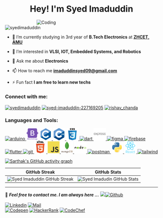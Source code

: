 <!-- [![MasterHead](https://media-exp1.licdn.com/dms/image/C4D16AQEnpyLF9c_9tA/profile-displaybackgroundimage-shrink_200_800/0/1658758909520?e=1666224000&v=beta&t=5bYbuYguhKBfzILfiyZYKcGLVomIDJK9qnUyBmWVEHg)](https://syedimaduddin.io) -->
<h1 align="center">Hey! <!-- <img height="25" src="https://raw.githubusercontent.com/TheDudeThatCode/TheDudeThatCode/master/Assets/Hi.gif"> -->I'm Syed Imaduddin</h1>

<!-- <h3 align="center">Interest in Robotics & Artificial Intelligence</h3> -->
<!-- <img align="right" alt="Coding" width="400" src="https://www.sayyadimran.com/wp-content/uploads/2021/02/senior-front-end-developer-openings-1.gif"> -->
<img align="right" alt="Coding" width="400" src="https://www.smatbot.com/blog/wp-content/uploads/2018/02/Hi-Animation-without-background-.gif">

<p align="left"> <img src="https://komarev.com/ghpvc/?username=syedimaduddin&label=Profile%20Views&color=0e75b6&style=flat" alt="syedimaduddin" /> </p>

<!-- <p align="left"> <a href="https://twitter.com/imaduddinsyed09" target="blank"><img src="https://img.shields.io/twitter/follow/imaduddinsyed09?logo=twitter&style=for-the-badge" alt="syedimaduddin" /></a> </p> -->

- 🔭 I’m currently studying in 3rd year of **B.Tech Electronics** at **<a href="https://amu.ac.in/colleges/zakir-husain-college-of-engineering-and-technology" target="blank">ZHCET, AMU</a>**

- 🌱 I’m interested in **VLSI, IOT, Embedded Systems, and Robotics**

- 💬 Ask me about **Electronics**

- 📫 How to reach me **imaduddinsyed09@gmail.com**

- ⚡ Fun fact **I am free to learn new techs**

<h3 align="left">Connect with me:</h3>
<p align="left">
<a href="https://twitter.com/imaduddinsyed09" target="blank"><img align="center" src="https://raw.githubusercontent.com/rahuldkjain/github-profile-readme-generator/master/src/images/icons/Social/twitter.svg" alt="syedimaduddin" height="30" width="40" /></a>
<a href="https://www.linkedin.com/in/syed-imaduddin-227169205/" target="blank"><img align="center" src="https://raw.githubusercontent.com/rahuldkjain/github-profile-readme-generator/master/src/images/icons/Social/linked-in-alt.svg" alt="syed-imaduddin-227169205" height="30" width="40" /></a>
<a href="https://instagram.com/imad_siu" target="blank"><img align="center" src="https://raw.githubusercontent.com/rahuldkjain/github-profile-readme-generator/master/src/images/icons/Social/instagram.svg" alt="rishav_chanda" height="30" width="40" /></a>
</p>

<h3 align="left">Languages and Tools:</h3>
<p align="left">
<a href="https://www.arduino.cc/" target="_blank" rel="noreferrer"> <img src="https://cdn.worldvectorlogo.com/logos/arduino-1.svg" alt="arduino" width="40" height="40"/> </a>
<a href="https://getbootstrap.com" target="_blank" rel="noreferrer"> <img src="https://raw.githubusercontent.com/devicons/devicon/master/icons/bootstrap/bootstrap-plain-wordmark.svg" alt="bootstrap" width="40" height="40"/> </a>
<a href="https://www.cprogramming.com/" target="_blank" rel="noreferrer"> <img src="https://raw.githubusercontent.com/devicons/devicon/master/icons/c/c-original.svg" alt="c" width="40" height="40"/> </a> 
<a href="https://www.w3schools.com/cpp/" target="_blank" rel="noreferrer"> <img src="https://raw.githubusercontent.com/devicons/devicon/master/icons/cplusplus/cplusplus-original.svg" alt="cplusplus" width="40" height="40"/> </a>
<a href="https://www.w3schools.com/css/" target="_blank" rel="noreferrer"> <img src="https://raw.githubusercontent.com/devicons/devicon/master/icons/css3/css3-original-wordmark.svg" alt="css3" width="40" height="40"/> </a>
<a href="https://dart.dev" target="_blank" rel="noreferrer"> <img src="https://www.vectorlogo.zone/logos/dartlang/dartlang-icon.svg" alt="dart" width="40" height="40"/> </a>
<a href="https://expressjs.com" target="_blank" rel="noreferrer"> <img src="https://raw.githubusercontent.com/devicons/devicon/master/icons/express/express-original-wordmark.svg" alt="express" width="40" height="40"/> </a>
<a href="https://www.figma.com/" target="_blank" rel="noreferrer"> <img src="https://www.vectorlogo.zone/logos/figma/figma-icon.svg" alt="figma" width="40" height="40"/> </a>
<a href="https://firebase.google.com/" target="_blank" rel="noreferrer"> <img src="https://www.vectorlogo.zone/logos/firebase/firebase-icon.svg" alt="firebase" width="40" height="40"/> </a>
<a href="https://flutter.dev" target="_blank" rel="noreferrer"> <img src="https://www.vectorlogo.zone/logos/flutterio/flutterio-icon.svg" alt="flutter" width="40" height="40"/> </a>
<a href="https://git-scm.com/" target="_blank" rel="noreferrer"> <img src="https://www.vectorlogo.zone/logos/git-scm/git-scm-icon.svg" alt="git" width="40" height="40"/> </a>
<a href="https://www.w3.org/html/" target="_blank" rel="noreferrer"> <img src="https://raw.githubusercontent.com/devicons/devicon/master/icons/html5/html5-original-wordmark.svg" alt="html5" width="40" height="40"/> </a>
<a href="https://developer.mozilla.org/en-US/docs/Web/JavaScript" target="_blank" rel="noreferrer"> <img src="https://raw.githubusercontent.com/devicons/devicon/master/icons/javascript/javascript-original.svg" alt="javascript" width="40" height="40"/> </a>
<a href="https://www.mongodb.com/" target="_blank" rel="noreferrer"> <img src="https://raw.githubusercontent.com/devicons/devicon/master/icons/mongodb/mongodb-original-wordmark.svg" alt="mongodb" width="40" height="40"/> </a>
<a href="https://nodejs.org" target="_blank" rel="noreferrer"> <img src="https://raw.githubusercontent.com/devicons/devicon/master/icons/nodejs/nodejs-original-wordmark.svg" alt="nodejs" width="40" height="40"/> </a>
<a href="https://postman.com" target="_blank" rel="noreferrer"> <img src="https://www.vectorlogo.zone/logos/getpostman/getpostman-icon.svg" alt="postman" width="40" height="40"/> </a>
<a href="https://www.python.org" target="_blank" rel="noreferrer"> <img src="https://raw.githubusercontent.com/devicons/devicon/master/icons/python/python-original.svg" alt="python" width="40" height="40"/> </a>
<a href="https://reactjs.org/" target="_blank" rel="noreferrer"> <img src="https://raw.githubusercontent.com/devicons/devicon/master/icons/react/react-original-wordmark.svg" alt="react" width="40" height="40"/> </a> 
<a href="https://tailwindcss.com/" target="_blank" rel="noreferrer"> <img src="https://www.vectorlogo.zone/logos/tailwindcss/tailwindcss-icon.svg" alt="tailwind" width="40" height="40"/> </a>
</p>

[![Sarthak's GitHub activity graph](https://activity-graph.herokuapp.com/graph?username=syedimaduddin&&theme=xcode)](https://github.com/syedimaduddin)

<!-- 
<p><img align="center" src="https://github-readme-stats.vercel.app/api?username=syedimaduddin&show_icons=true&locale=en&theme=vue-dark" alt="syedimaduddin" /></p>
<p><img align="center" src="https://github-readme-streak-stats.herokuapp.com/?user=syedimaduddin&&theme=vue-dark" alt="syedimaduddin" /></p>
<p><img align="center" src="https://github-readme-stats.vercel.app/api/top-langs?username=syedimaduddin&show_icons=true&locale=en&layout=compact&theme=vue-dark" alt="syedimaduddin" /></p>
-->

 GitHub Streak      |  GitHub Stats
:-------------------------:|:-------------------------:
![Syed Imaduddin GitHub Streak](https://github-readme-streak-stats.herokuapp.com/?user=syedimaduddin&&theme=vue-dark) | ![Syed Imadudin GitHub Stats](https://github-readme-stats.vercel.app/api?username=syedimaduddin&show_icons=true&locale=en&theme=vue-dark)

<hr>

📝 ***Feel free to contact me. I am always here ...*** <img src="https://media.giphy.com/media/WUlplcMpOCEmTGBtBW/giphy.gif" width="30"/>[![Github](https://img.shields.io/github/followers/syedimaduddin?label=Follow%20Me&style=social)](https://github.com/syedimaduddin)
<br>
<br>
[![Linkedin](https://img.shields.io/badge/LinkedIn-Syed%20Imaduddin-blue?logo=Linkedin&logoColor=blue&labelColor=black)](https://www.linkedin.com/in/syedimaduddin/)
[![Mail](https://img.shields.io/badge/Gmail-imaduddinsyed09@gmail.com-blue?logo=Gmail&labelColor=black)](mailto:imaduddinsyed09@gmail.com)
<br>
[![Codepen](https://img.shields.io/badge/Codepen-Syed%20Imaduddin-brightgreen?logo=codepen&logoColor=White&labelColor=black)](https://codepen.io/syedimaduddin)
[![HackerRank](https://img.shields.io/badge/HackerRank-syed_imad-brightgreen?logo=HackerRank&logoColor=Green&labelColor=black)](https://www.hackerrank.com/imaduddinsyed09)
[![CodeChef](https://img.shields.io/badge/CodeChef-syed_imad-brightgreen?logo=CodeChef&logoColor=White&labelColor=black)](https://www.codechef.com/users/syed_imad/)
